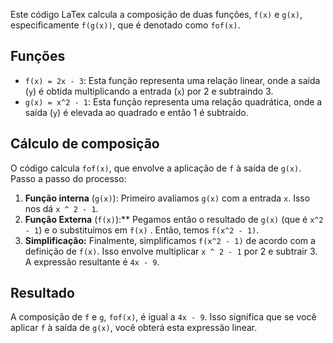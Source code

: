Este código LaTex calcula a composição de duas funções, `f(x)` e `g(x)`, especificamente `f(g(x))`, que é denotado como `fof(x)`.

## **Funções**

* `f(x) = 2x - 3`: Esta função representa uma relação linear, onde a saída (`y`) é obtida multiplicando a entrada (`x`) por 2 e subtraindo 3.
* `g(x) = x^2 - 1`: Esta função representa uma relação quadrática, onde a saída (`y`) é elevada ao quadrado e então 1 é subtraído.

## **Cálculo de composição**

O código calcula `fof(x)`, que envolve a aplicação de `f` à saída de `g(x)`. Passo a passo do processo:

1. **Função interna** (`g(x)`): Primeiro avaliamos `g(x)` com a entrada `x`. Isso nos dá `x ^ 2 - 1`.
2. **Função Externa** (`f(x)`):** Pegamos então o resultado de `g(x)` (que é `x^2 - 1`) e o substituímos em `f(x)` . Então, temos `f(x^2 - 1)`.
3. **Simplificação:** Finalmente, simplificamos `f(x^2 - 1)` de acordo com a definição de `f(x)`. Isso envolve multiplicar `x ^ 2 - 1` por 2 e subtrair 3. A expressão resultante é `4x - 9`.

## **Resultado**

A composição de `f` e `g`, `fof(x)`, é igual a `4x - 9`. Isso significa que se você aplicar `f` à saída de `g(x)`, você obterá esta expressão linear.

